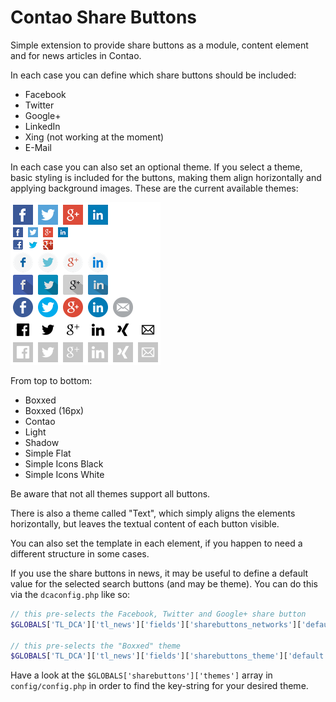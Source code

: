 Contao Share Buttons
===================

Simple extension to provide share buttons as a module, content element and for news articles in Contao.

In each case you can define which share buttons should be included:

- Facebook
- Twitter
- Google+
- LinkedIn
- Xing (not working at the moment)
- E-Mail

In each case you can also set an optional theme. If you select a theme, basic styling is included for the buttons, making them align horizontally and applying background images. These are the current available themes:

![Available themes](https://raw.githubusercontent.com/fritzmg/contao-sharebuttons/master/buttons.png)

From top to bottom:

- Boxxed
- Boxxed (16px)
- Contao
- Light
- Shadow
- Simple Flat
- Simple Icons Black
- Simple Icons White

Be aware that not all themes support all buttons. 

There is also a theme called "Text", which simply aligns the elements horizontally, but leaves the textual content of each button visible.

You can also set the template in each element, if you happen to need a different structure in some cases.

If you use the share buttons in news, it may be useful to define a default value for the selected search buttons (and may be theme). You can do this via the `dcaconfig.php` like so:

```php
// this pre-selects the Facebook, Twitter and Google+ share button
$GLOBALS['TL_DCA']['tl_news']['fields']['sharebuttons_networks']['default'] = array('facebook','twitter','gplus');

// this pre-selects the "Boxxed" theme
$GLOBALS['TL_DCA']['tl_news']['fields']['sharebuttons_theme']['default'] = 'boxxed';
```

Have a look at the `$GLOBALS['sharebuttons']['themes']` array in `config/config.php` in order to find the key-string for your desired theme.